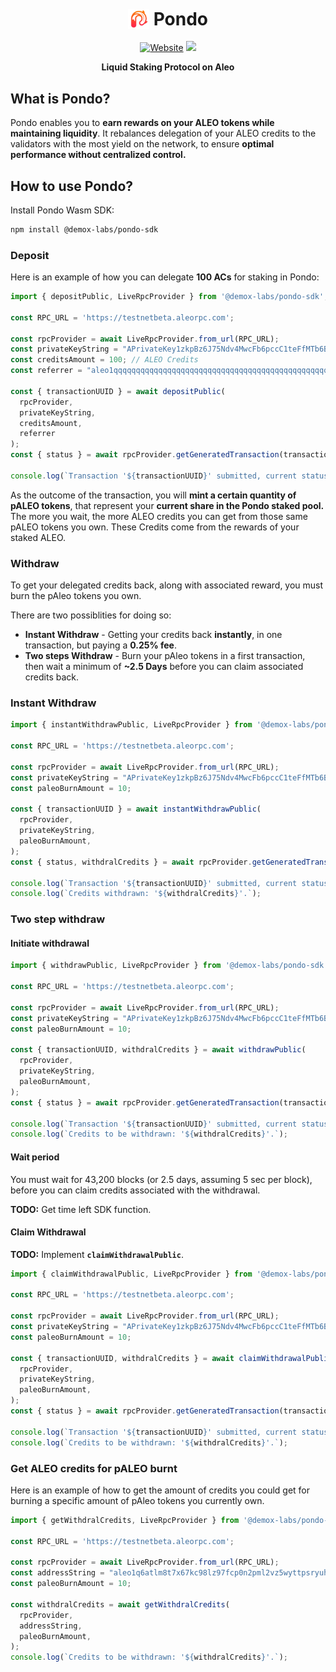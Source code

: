 <h1 align="center">
        <img alt="pondo" src="./media/pondo-logo.png" height="32" style="display: inline-block;  vertical-align: middle;">
        <span style="display: inline-block;  vertical-align: middle;">Pondo</span>
</h1>

<p align="center">
    <a href="https://docs.leo.app/"> <img alt="Website" src="https://img.shields.io/badge/docs-online-blue"></a>
    <a href="https://status.leo.app/"><img src="https://img.shields.io/badge/status-ℹ-green"/></a>
</p>

<p align="center">
    <b>Liquid Staking Protocol on Aleo</b>
</p>

## What is Pondo?

Pondo enables you to **earn rewards on your ALEO tokens while maintaining liquidity**. It rebalances delegation of your ALEO credits to the validators with the most yield on the network, to ensure **optimal performance without centralized control.**

## How to use Pondo?

Install Pondo Wasm SDK:

```bash
npm install @demox-labs/pondo-sdk
```

### Deposit

Here is an example of how you can delegate **100 ACs** for staking in Pondo:

```js
import { depositPublic, LiveRpcProvider } from '@demox-labs/pondo-sdk';

const RPC_URL = 'https://testnetbeta.aleorpc.com';

const rpcProvider = await LiveRpcProvider.from_url(RPC_URL);
const privateKeyString = "APrivateKey1zkpBz6J75Ndv4MwcFb6pccC1teFfMTb6BNNMwLkssp1xcH7";
const creditsAmount = 100; // ALEO Credits
const referrer = "aleo1qqqqqqqqqqqqqqqqqqqqqqqqqqqqqqqqqqqqqqqqqqqqqqqqqqqq3ljyzc";

const { transactionUUID } = await depositPublic(
  rpcProvider,
  privateKeyString,
  creditsAmount,
  referrer
);
const { status } = await rpcProvider.getGeneratedTransaction(transactionUUID);

console.log(`Transaction '${transactionUUID}' submitted, current status: '${status}'.`);
```

As the outcome of the transaction, you will **mint a certain quantity of pALEO tokens**, that represent your **current share in the Pondo staked pool.** The more you wait, the more ALEO credits you can get from those same pALEO tokens you own. These Credits come from the rewards of your staked ALEO.

### Withdraw

To get your delegated credits back, along with associated reward, you must burn the pAleo tokens you own.

There are two possiblities for doing so:

- **Instant Withdraw** - Getting your credits back **instantly**, in one transaction, but paying a **0.25% fee**.
- **Two steps Withdraw** - Burn your pAleo tokens in a first transaction, then wait a minimum of **~2.5 Days** before you can claim associated credits back.

### Instant Withdraw

```js
import { instantWithdrawPublic, LiveRpcProvider } from '@demox-labs/pondo-sdk';

const RPC_URL = 'https://testnetbeta.aleorpc.com';

const rpcProvider = await LiveRpcProvider.from_url(RPC_URL);
const privateKeyString = "APrivateKey1zkpBz6J75Ndv4MwcFb6pccC1teFfMTb6BNNMwLkssp1xcH7";
const paleoBurnAmount = 10;

const { transactionUUID } = await instantWithdrawPublic(
  rpcProvider,
  privateKeyString,
  paleoBurnAmount,
);
const { status, withdralCredits } = await rpcProvider.getGeneratedTransaction(transactionUUID);

console.log(`Transaction '${transactionUUID}' submitted, current status: '${status}'.`);
console.log(`Credits withdrawn: '${withdralCredits}'.`);
```

### Two step withdraw

#### Initiate withdrawal

```js
import { withdrawPublic, LiveRpcProvider } from '@demox-labs/pondo-sdk';

const RPC_URL = 'https://testnetbeta.aleorpc.com';

const rpcProvider = await LiveRpcProvider.from_url(RPC_URL);
const privateKeyString = "APrivateKey1zkpBz6J75Ndv4MwcFb6pccC1teFfMTb6BNNMwLkssp1xcH7";
const paleoBurnAmount = 10;

const { transactionUUID, withdralCredits } = await withdrawPublic(
  rpcProvider,
  privateKeyString,
  paleoBurnAmount,
);
const { status } = await rpcProvider.getGeneratedTransaction(transactionUUID);

console.log(`Transaction '${transactionUUID}' submitted, current status: '${status}'.`);
console.log(`Credits to be withdrawn: '${withdralCredits}'.`);
```

#### Wait period

You must wait for 43,200 blocks (or 2.5 days, assuming 5 sec per block), before you can claim credits associated with the withdrawal.

**TODO:** Get time left SDK function.

#### Claim Withdrawal

**TODO:** Implement **`claimWithdrawalPublic`**.

```js
import { claimWithdrawalPublic, LiveRpcProvider } from '@demox-labs/pondo-sdk';

const RPC_URL = 'https://testnetbeta.aleorpc.com';

const rpcProvider = await LiveRpcProvider.from_url(RPC_URL);
const privateKeyString = "APrivateKey1zkpBz6J75Ndv4MwcFb6pccC1teFfMTb6BNNMwLkssp1xcH7";
const paleoBurnAmount = 10;

const { transactionUUID, withdralCredits } = await claimWithdrawalPublic(
  rpcProvider,
  privateKeyString,
  paleoBurnAmount,
);
const { status } = await rpcProvider.getGeneratedTransaction(transactionUUID);

console.log(`Transaction '${transactionUUID}' submitted, current status: '${status}'.`);
console.log(`Credits to be withdrawn: '${withdralCredits}'.`);
```

### Get ALEO credits for pALEO burnt

Here is an example of how to get the amount of credits you could get for burning a specific amount of pAleo tokens you currently own.

```js
import { getWithdralCredits, LiveRpcProvider } from '@demox-labs/pondo-sdk';

const RPC_URL = 'https://testnetbeta.aleorpc.com';

const rpcProvider = await LiveRpcProvider.from_url(RPC_URL);
const addressString = "aleo1q6atlm8t7x67kc98lz97fcp0n2pml2vz5wyttpsryuh32u4wwg9qvfzyt4";
const paleoBurnAmount = 10;

const withdralCredits = await getWithdralCredits(
  rpcProvider,
  addressString,
  paleoBurnAmount,
);
console.log(`Credits to be withdrawn: '${withdralCredits}'.`);
```
